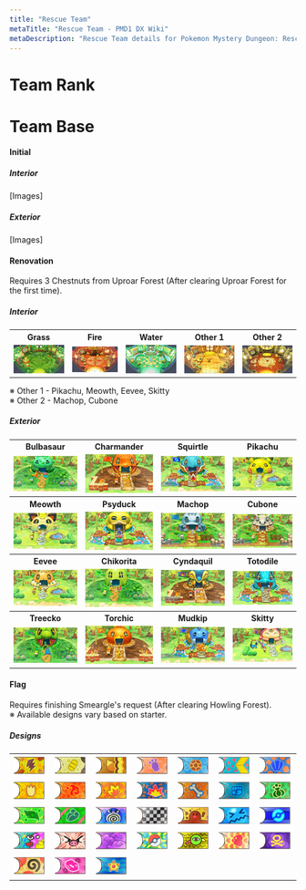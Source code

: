 ```yaml
---
title: "Rescue Team"
metaTitle: "Rescue Team - PMD1 DX Wiki"
metaDescription: "Rescue Team details for Pokemon Mystery Dungeon: Rescue Team DX."
---
```


# Team Rank

# Team Base

#### Initial

##### Interior

[Images]

##### Exterior

[Images]

#### Renovation

Requires 3 Chestnuts from Uproar Forest (After clearing Uproar Forest for the first time).

##### Interior

<table class="baseTable">
  <tr>
    <th>Grass</th>
    <th>Fire</th>
    <th>Water</th>
    <th>Other 1</th>
    <th>Other 2</th>
  </tr>
  <tr>
    <td><img src="../images/bases/grass.jpg"/></td>
    <td><img src="../images/bases/fire.jpg"/></td>
    <td><img src="../images/bases/water.jpg"/></td>
    <td><img src="../images/bases/other.jpg"/></td>
    <td><img src="../images/bases/special.jpg"/></td>
  </tr>
</table>

※ Other 1 - Pikachu, Meowth, Eevee, Skitty<br/>※ Other 2 - Machop, Cubone

##### Exterior

<table class="baseTable">
  <tr>
    <th>Bulbasaur</th>
    <th>Charmander</th>
    <th>Squirtle</th>
    <th>Pikachu</th>
  </tr>
  <tr>
    <td><img src="../images/bases/bulbasaur.jpg"/></td>
    <td><img src="../images/bases/charmander.jpg"/></td>
    <td><img src="../images/bases/squirtle.jpg"/></td>
    <td><img src="../images/bases/pikachu.jpg"/></td>
  </tr>
  <tr>
    <th>Meowth</th>
    <th>Psyduck</th>
    <th>Machop</th>
    <th>Cubone</th>
  </tr>
  <tr>
    <td><img src="../images/bases/meowth.jpg"/></td>
    <td><img src="../images/bases/psyduck.jpg"/></td>
    <td><img src="../images/bases/machop.jpg"/></td>
    <td><img src="../images/bases/cubone.jpg"/></td>
  </tr>
  <tr>
    <th>Eevee</th>
    <th>Chikorita</th>
    <th>Cyndaquil</th>
    <th>Totodile</th>
  </tr>
  <tr>
    <td><img src="../images/bases/eevee.jpg"/></td>
    <td><img src="../images/bases/chikorita.jpg"/></td>
    <td><img src="../images/bases/cyndaquil.jpg"/></td>
    <td><img src="../images/bases/totodile.jpg"/></td>
  </tr>
  <tr>
    <th>Treecko</th>
    <th>Torchic</th>
    <th>Mudkip</th>
    <th>Skitty</th>
  </tr>
  <tr>
    <td><img src="../images/bases/treecko.jpg"/></td>
    <td><img src="../images/bases/torchic.jpg"/></td>
    <td><img src="../images/bases/mudkip.jpg"/></td>
    <td><img src="../images/bases/skitty.jpg"/></td>
  </tr>
</table>

#### Flag

Requires finishing Smeargle's request (After clearing Howling Forest).<br/>※ Available designs vary based on starter.

##### Designs

<table class="baseTable">
  <tr>
    <td><img src="../images/bases/flag_1.jpg"/></td>
    <td><img src="../images/bases/flag_2.jpg"/></td>
    <td><img src="../images/bases/flag_3.jpg"/></td>
    <td><img src="../images/bases/flag_4.jpg"/></td>
    <td><img src="../images/bases/flag_5.jpg"/></td>
    <td><img src="../images/bases/flag_6.jpg"/></td>
    <td><img src="../images/bases/flag_7.jpg"/></td>
  </tr>
  <tr>
    <td><img src="../images/bases/flag_8.jpg"/></td>
    <td><img src="../images/bases/flag_9.jpg"/></td>
    <td><img src="../images/bases/flag_10.jpg"/></td>
    <td><img src="../images/bases/flag_11.jpg"/></td>
    <td><img src="../images/bases/flag_12.jpg"/></td>
    <td><img src="../images/bases/flag_13.jpg"/></td>
    <td><img src="../images/bases/flag_14.jpg"/></td>
  </tr>
  <tr>
    <td><img src="../images/bases/flag_15.jpg"/></td>
    <td><img src="../images/bases/flag_16.jpg"/></td>
    <td><img src="../images/bases/flag_17.jpg"/></td>
    <td><img src="../images/bases/flag_18.jpg"/></td>
    <td><img src="../images/bases/flag_19.jpg"/></td>
    <td><img src="../images/bases/flag_20.jpg"/></td>
    <td><img src="../images/bases/flag_21.jpg"/></td>
  </tr>
  <tr>
    <td><img src="../images/bases/flag_22.jpg"/></td>
    <td><img src="../images/bases/flag_23.jpg"/></td>
    <td><img src="../images/bases/flag_24.jpg"/></td>
    <td><img src="../images/bases/flag_25.jpg"/></td>
    <td><img src="../images/bases/flag_26.jpg"/></td>
    <td><img src="../images/bases/flag_27.jpg"/></td>
    <td><img src="../images/bases/flag_28.jpg"/></td>
  </tr>
  <tr>
    <td><img src="../images/bases/flag_29.jpg"/></td>
    <td><img src="../images/bases/flag_30.jpg"/></td>
    <td><img src="../images/bases/flag_31.jpg"/></td>
    <td></td>
    <td></td>
    <td></td>
    <td></td>
  </tr>
</table>
